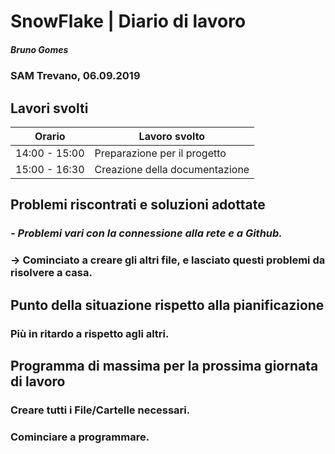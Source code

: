 # SnowFlake | Diario di lavoro
##### Bruno Gomes
### SAM Trevano, 06.09.2019

## Lavori svolti


|Orario        |Lavoro svolto                 |
|--------------|------------------------------|
|14:00 - 15:00 |Preparazione per il progetto  |
|15:00 - 16:30 |Creazione della documentazione|

##  Problemi riscontrati e soluzioni adottate
### *- Problemi vari con la connessione alla rete e a Github.*
### -> Cominciato a creare gli altri file, e lasciato questi problemi da risolvere a casa.

##  Punto della situazione rispetto alla pianificazione
### Più in ritardo a rispetto agli altri.

## Programma di massima per la prossima giornata di lavoro
### Creare tutti i File/Cartelle necessari.
### Cominciare a programmare.
